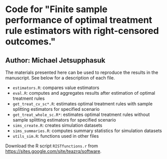 # Code for "Finite sample performance of optimal treatment rule estimators with right-censored outcomes."

## Author: Michael Jetsupphasuk

The materials presented here can be used to reproduce the results in the manuscript. See below for a description of each file.

- `estimators.R`: compares value estimators
- `eval.R`: computes and aggregates results after estimation of optimal treatment rules
- `get_treat_cv_sc*.R`: estimates optimal treatment rules with sample splitting estimators for specified scenario
- `get_treat_whole_sc.R*`: estimates optimal treatment rules without sample splitting estimators for specified scenario
- `sims_create.R`: creates simulation datasets
- `sims_summaries.R`: computes summary statistics for simulation datasets
- `utils_sim.R`: functions used in other files

Download the R script `RISTfunctions.r` from https://sites.google.com/site/teazrq/software. 
